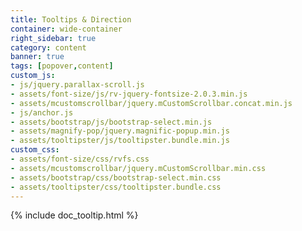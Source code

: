 ```yaml
---
title: Tooltips & Direction
container: wide-container
right_sidebar: true
category: content
banner: true
tags: [popover,content]
custom_js:
- js/jquery.parallax-scroll.js
- assets/font-size/js/rv-jquery-fontsize-2.0.3.min.js
- assets/mcustomscrollbar/jquery.mCustomScrollbar.concat.min.js
- js/anchor.js
- assets/bootstrap/js/bootstrap-select.min.js
- assets/magnify-pop/jquery.magnific-popup.min.js
- assets/tooltipster/js/tooltipster.bundle.min.js
custom_css:
- assets/font-size/css/rvfs.css
- assets/mcustomscrollbar/jquery.mCustomScrollbar.min.css
- assets/bootstrap/css/bootstrap-select.min.css
- assets/tooltipster/css/tooltipster.bundle.css
---
```



{% include doc_tooltip.html %}